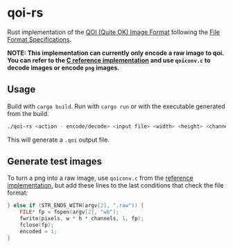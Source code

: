 # qoi-rs

Rust implementation of the [QOI (Quite OK) Image Format](https://qoiformat.org/) following the [File Format Specifications](https://qoiformat.org/qoi-specification.pdf).

**NOTE: This implementation can currently only encode a raw image to qoi. You can refer to the [C reference implementation](https://github.com/phoboslab/qoi) and use `qoiconv.c` to decode images or encode `png` images.**

## Usage

Build with `cargo build`. Run with `cargo run` or with the executable generated from the build.

```sh
./qoi-rs <action - encode/decode> <input file> <width> <height> <channels (3/4)>
```

This will generate a `.qoi` output file.

## Generate test images

To turn a png into a raw image, use `qoiconv.c` from the [reference implementation](https://github.com/phoboslab/qoi), but add these lines to the last conditions that check the file format:

```c
} else if (STR_ENDS_WITH(argv[2], ".raw")) {
    FILE* fp = fopen(argv[2], "wb");
    fwrite(pixels, w * h * channels, 1, fp);
    fclose(fp);
    encoded = 1;
}
```
